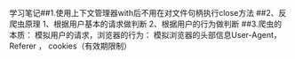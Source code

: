 ﻿学习笔记##1.使用上下文管理器with后不用在对文件句柄执行close方法
##2、反爬虫原理
1、根据用户基本的请求做判断 2、根据用户的行为做判断
##3.爬虫的本质：
模拟用户的请求，浏览器的行为： 模拟浏览器的头部信息User-Agent， Referer ， cookies（有效期限制）